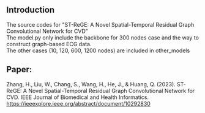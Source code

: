 ## Introduction ## 
The source codes for "ST-ReGE: A Novel Spatial-Temporal Residual Graph Convolutional Network for CVD"  
The model.py only include the backbone for 300 nodes case and the way to construct graph-based ECG data.  
The other cases (10, 120, 600, 1200 nodes) are included in other_models

## Paper:  ##
Zhang, H., Liu, W., Chang, S., Wang, H., He, J., & Huang, Q. (2023). ST-ReGE: A Novel Spatial-Temporal Residual Graph Convolutional Network for CVD. IEEE Journal of Biomedical and Health Informatics.  
https://ieeexplore.ieee.org/abstract/document/10292830
